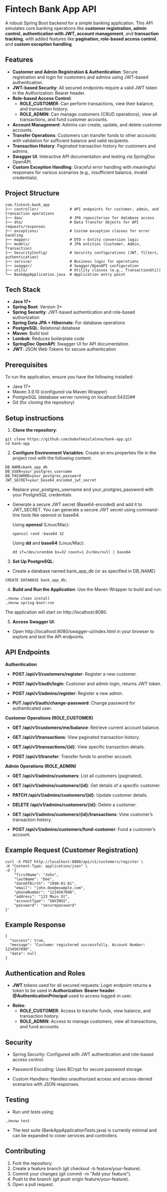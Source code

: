 # Fintech Bank App API
A robust Spring Boot backend for a simple banking application. This API simulates core banking operations like **customer registration, admin control, authentication with JWT, account management**, and **transaction tracking**, with added features like **pagination, role-based access control**, and **custom exception handling**.

## Features
- **Customer and Admin Registration & Authentication**: Secure registration and login for customers and admins using JWT-based authentication.
- **JWT-based Security**: All secured endpoints require a valid JWT token in the Authorization: Bearer <token> header.
- **Role-based Access Control**:
  - **ROLE_CUSTOMER**: Can perform transactions, view their balance, and transaction history.
  - **ROLE_ADMIN**: Can manage customers (CRUD operations), view all transactions, and fund customer accounts.
- **Account Management**: Admins can create, update, and delete customer accounts.
- **Transfer Operations**: Customers can transfer funds to other accounts with validation for sufficient balance and valid recipients.
- **Transaction History**: Paginated transaction history for customers and admins.
- **Swagger UI**: Interactive API documentation and testing via SpringDoc OpenAPI.
- **Custom Exception Handling**: Graceful error handling with meaningful responses for various scenarios (e.g., insufficient balance, invalid credentials).

## Project Structure
```
com.fintech.bank_app
├── controller/              # API endpoints for customer, admin, and transaction operations
├── dao/                     # JPA repositories for database access
├── dto/                     # Data Transfer Objects for API requests/responses
├── exceptions/              # Custom exception classes for error handling
├── mapper/                  # DTO ↔ Entity conversion logic
├── models/                  # JPA entities (Customer, Admin, Transaction)
├── SecurityConfig/          # Security configurations (JWT, filters, authentication)
├── service/                 # Business logic for operations
├── swagger/                 # Swagger/OpenAPI configuration
├── utils/                   # Utility classes (e.g., TransactionUtil)
└── BankAppApplication.java  # Application entry point
```

## Tech Stack
- **Java 17+**
- **Spring Boot**: Version 3+
- **Spring Security**: JWT-based authentication and role-based authorization
- **Spring Data JPA + Hibernate**: For database operations
- **PostgreSQL**: Relational database
- **Maven**: Build tool
- **Lombok**: Reduces boilerplate code
- **SpringDoc OpenAPI**: Swagger UI for API documentation
- **JWT**: JSON Web Tokens for secure authentication

## Prerequisites
To run the application, ensure you have the following installed:
- Java 17+
- Maven 3.9.10 (configured via Maven Wrapper)
- PostgreSQL (database server running on localhost:5432)##
- Git (for cloning the repository)

## Setup instructions
1.  **Clone the repository**:
```
git clone https://github.com/babafemiolatona/bank-app.git
cd bank-app
```
2.  **Configure Environment Variables**: Create an env.properties file in the project root with the following content:
```
DB_NAME=bank_app_db
DB_USER=your_postgres_username
DB_PASSWORD=your_postgres_password
JWT_SECRET=your_base64_encoded_jwt_secret
```
- Replace your_postgres_username and your_postgres_password with your PostgreSQL credentials.
- Generate a secure JWT secret (Base64-encoded) and add it to JWT_SECRET. You can generate a secure JWT secret using command-line tools like openssl or base64.

  Using **openssl** (Linux/Mac):
  ```
  openssl rand -base64 32
  ```
  Using **dd** and **base64** (Linux/Mac):
  ```
  dd if=/dev/urandom bs=32 count=1 2>/dev/null | base64
  ```
3.  **Set Up PostgreSQL**:
- Create a database named bank_app_db (or as specified in DB_NAME)
```
CREATE DATABASE bank_app_db;
```
4.  **Build and Run the Application**: Use the Maven Wrapper to build and run:
```
./mvnw clean install
./mvnw spring-boot:run
```
The application will start on http://localhost:8080.

5. **Access Swagger UI**:
- Open http://localhost:8080/swagger-ui/index.html in your browser to explore and test the API endpoints.

## API Endpoints

**Authentication**

- **POST /api/v1/customers/register**: Register a new customer.

- **POST /api/v1/auth/login**: Customer and admin login, returns JWT token.

- **POST /api/v1/admins/register**: Register a new admin.

- **PUT /api/v1/auth/change-password**: Change password for authenticated user.

**Customer Operations (ROLE_CUSTOMER)**

- **GET /api/v1/customers/me/balance**: Retrieve current account balance.

- **GET /api/v1/transactions**: View paginated transaction history.

- **GET /api/v1/transactions/{id}**: View specific transaction details.

- **POST /api/v1/transfer**: Transfer funds to another account.

**Admin Operations (ROLE_ADMIN)**

- **GET /api/v1/admins/customers**: List all customers (paginated).

- **GET /api/v1/admins/customers/{id}**: Get details of a specific customer.

- **PATCH /api/v1/admins/customers/{id}**: Update customer details.

- **DELETE /api/v1/admins/customers/{id}**: Delete a customer.

- **GET /api/v1/admins/customers/{id}/transactions**: View customer’s transaction history.

- **POST /api/v1/admins/customers/fund-customer**: Fund a customer’s account.

## Example Request (Customer Registration)
```
curl -X POST http://localhost:8080/api/v1/customers/register \
-H "Content-Type: application/json" \
-d '{
    "firstName": "John",
    "lastName": "Doe",
    "dateOfBirth": "1990-01-01",
    "email": "john.doe@example.com",
    "phoneNumber": "1234567890",
    "address": "123 Main St",
    "accountType": "SAVINGS",
    "password": "securepassword"
}'
```
## Example Response
```
{
  "success": true,
  "message": "Customer registered successfully. Account Number: 1234567890",
  "data": null
}
```

## Authentication and Roles
* **JWT** tokens used for all secured requests: Login endpoint returns a token to be used in **Authorization: Bearer <token> header**. **@AuthenticationPrincipal** used to access logged-in user.
+ **Roles**:
  - **ROLE_CUSTOMER**: Access to transfer funds, view balance, and transaction history.
  - **ROLE_ADMIN**: Access to manage customers, view all transactions, and fund accounts.

## Security
- Spring Security: Configured with JWT authentication and role-based access control.

- Password Encoding: Uses BCrypt for secure password storage.

- Custom Handlers: Handles unauthorized access and access-denied scenarios with JSON responses.

## Testing
- Run unit tests using:
```
./mvnw test
```
- The test suite (BankAppApplicationTests.java) is currently minimal and can be expanded to cover services and controllers.

## Contributing
1. Fork the repository.
2. Create a feature branch (git checkout -b feature/your-feature).
3. Commit your changes (git commit -m "Add your feature").
4. Push to the branch (git push origin feature/your-feature).
5. Open a pull request.

